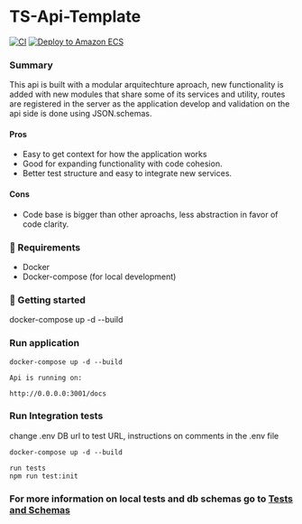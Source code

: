 
# TS-Api-Template
[![CI](https://github.com/caiocampoos/ts-api-template/actions/workflows/CI.yml/badge.svg?branch=main)](https://github.com/caiocampoos/ts-api-template/actions/workflows/CI.yml)
[![Deploy to Amazon ECS](https://github.com/caiocampoos/ts-api-template/actions/workflows/deploy.yml/badge.svg)](https://github.com/caiocampoos/ts-api-template/actions/workflows/deploy.yml)

  

###  Summary
This api is built with a modular arquitechture aproach, new functionality is added with new modules that share some of its services and utility, routes are registered in the server as the application develop and validation on the api side is done using JSON.schemas. 

  
  #### Pros 
- Easy to get context for how the application works
- Good for expanding functionality with code cohesion. 
- Better test structure and easy to integrate new services.

#### Cons
- Code base is bigger than other aproachs, less abstraction in favor of code clarity.

### :rocket: Requirements
- Docker 
- Docker-compose (for local development)
  
### :checkered_flag: Getting started


docker-compose up -d --build

### Run application

```
docker-compose up -d --build

Api is running on:

http://0.0.0.0:3001/docs

```


### Run Integration tests

change .env DB url to test URL, instructions on comments in the .env file



```
docker-compose up -d --build

run tests
npm run test:init

```



### For more information on local tests and db schemas go to [Tests and Schemas](https://github.com/caiocampoos/nodejs-api-template/blob/1622e43bea71d16cc4461cf0332755f0a2bc85f1/docs/test-documentation.md)
